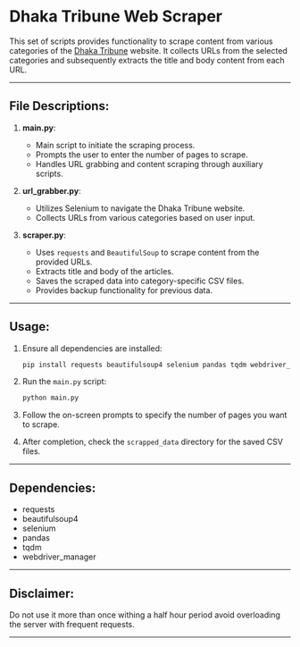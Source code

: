 
# Dhaka Tribune Web Scraper

This set of scripts provides functionality to scrape content from various categories of the [Dhaka Tribune](https://www.dhakatribune.com/) website. It collects URLs from the selected categories and subsequently extracts the title and body content from each URL.

---

## File Descriptions:

1. **main.py**:
    - Main script to initiate the scraping process.
    - Prompts the user to enter the number of pages to scrape.
    - Handles URL grabbing and content scraping through auxiliary scripts.
    
2. **url_grabber.py**:
    - Utilizes Selenium to navigate the Dhaka Tribune website.
    - Collects URLs from various categories based on user input.
    
3. **scraper.py**:
    - Uses `requests` and `BeautifulSoup` to scrape content from the provided URLs.
    - Extracts title and body of the articles.
    - Saves the scraped data into category-specific CSV files.
    - Provides backup functionality for previous data.

---

## Usage:

1. Ensure all dependencies are installed:
    ```bash
    pip install requests beautifulsoup4 selenium pandas tqdm webdriver_manager
    ```

2. Run the `main.py` script:
    ```bash
    python main.py
    ```

3. Follow the on-screen prompts to specify the number of pages you want to scrape.

4. After completion, check the `scrapped_data` directory for the saved CSV files.

---

## Dependencies:

- requests
- beautifulsoup4
- selenium
- pandas
- tqdm
- webdriver_manager

---

## Disclaimer:

Do not use it more than once withing a half hour period avoid overloading the server with frequent requests.

---
